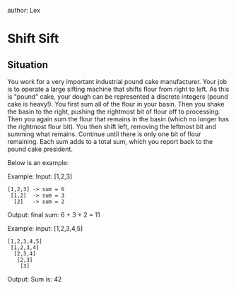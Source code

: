 author: Lex

# __Shift Sift__

## <b>Situation</b>
You work for a very important industrial pound cake manufacturer. Your job is to operate a large sifting machine that shifts flour from right to left. As this is "pound" cake, your dough can be represented a discrete integers (pound cake is heavy!). You first sum all of the flour in your basin. Then you shake the basin to the right, pushing the rightmost bit of flour off to processing. Then you again sum the flour that remains in the basin (which no longer has the rightmost flour bit). You then shift left, removing the leftmost bit and summing what remains. Continue until there is only one bit of flour remaining. Each sum adds to a total sum, which you report back to the pound cake president.

Below is an example:


Example: 
Input: [1,2,3]

    [1,2,3] -> sum = 6
     [1,2]  -> sum = 3
      [2]   -> sum = 2

Output: final sum: 6 + 3 + 2 = 11

Example:
input: [1,2,3,4,5]

    [1,2,3,4,5] 
     [1,2,3,4]
      [2,3,4]
       [2,3]
        [3]

Output:
    Sum is: 42


